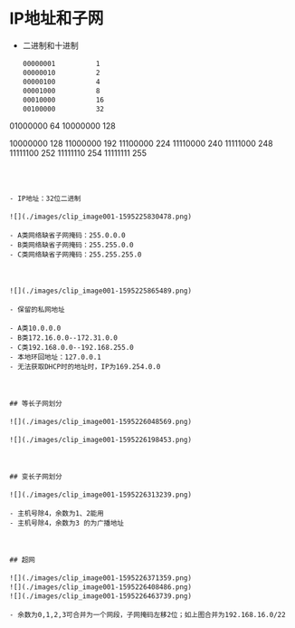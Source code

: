 # IP地址和子网

- 二进制和十进制

  ```
  00000001          1
  00000010          2
  00000100          4
  00001000          8
  00010000          16
  00100000          32
01000000          64
  10000000          128

  10000000          128
  11000000          192
  11100000          224
  11110000          240
  11111000          248
  11111100          252
  11111110          254
  11111111          255
  ```
  
  

- IP地址：32位二进制

![](./images/clip_image001-1595225830478.png)

- A类网络缺省子网掩码：255.0.0.0
- B类网络缺省子网掩码：255.255.0.0
- C类网络缺省子网掩码：255.255.255.0



![](./images/clip_image001-1595225865489.png)

- 保留的私网地址

  - A类10.0.0.0
  - B类172.16.0.0--172.31.0.0
  - C类192.168.0.0--192.168.255.0
- 本地环回地址：127.0.0.1
- 无法获取DHCP时的地址时，IP为169.254.0.0



## 等长子网划分

![](./images/clip_image001-1595226048569.png)

![](./images/clip_image001-1595226198453.png)



## 变长子网划分

![](./images/clip_image001-1595226313239.png)

- 主机号除4，余数为1、2能用
- 主机号除4，余数为3 的为广播地址



## 超网

![](./images/clip_image001-1595226371359.png)
![](./images/clip_image001-1595226408486.png)
![](./images/clip_image001-1595226463739.png)

- 余数为0,1,2,3可合并为一个网段，子网掩码左移2位；如上图合并为192.168.16.0/22